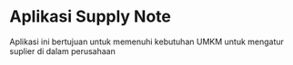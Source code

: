 # Aplikasi Supply Note

Aplikasi ini bertujuan untuk memenuhi kebutuhan UMKM untuk mengatur suplier di dalam perusahaan 
